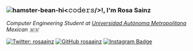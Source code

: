 ### ![hamster-bean-hi](https://user-images.githubusercontent.com/92283910/163730192-81879739-c7d4-4dc4-bab1-e544cf63e513.gif)<𝚌𝚘𝚍𝚎𝚛𝚜/>!, I'm Rosa Sainz


<p><em>Computer Engineering Student at <a href="https://www.uam.mx/">Universidad Autónoma Metropolitana</a></br>Mexican 🇲🇽
</em></p>

[![Twitter: rosaainz](https://img.shields.io/twitter/follow/rosaainz?style=social)](https://twitter.com/rosaainz)
[![GitHub rosaainz](https://img.shields.io/github/followers/rosaainz?label=follow&style=social)](https://github.com/rosaainz)
[![Instagram Badge](https://img.shields.io/badge/-rosaainz-blue?style=social&logo=Instagram&link=https://www.instagram.com/rosaainz/)](https://www.instagram.com/rosaainz/) 
